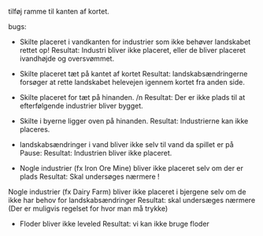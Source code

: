 tilføj ramme til kanten af kortet.

bugs:

- Skilte placeret i vandkanten for industrier som ikke behøver landskabet rettet op!
Resultat: Industri bliver ikke placeret, eller de bliver placeret ivandhøjde og oversvømmet.

- Skilte placeret tæt på kantet af kortet
Resultat: landskabsændringerne forsøger at rette landskabet helevejen igennem kortet fra anden side.

- Skilte placeret for tæt på hinanden. /n
Resultat: Der er ikke plads til at efterfølgende industrier bliver bygget.

- Skilte i byerne ligger oven på hinanden.
Resultat: Industrierne kan ikke placeres.

- landskabsændringer i vand bliver ikke selv til vand da spillet er på Pause:
Resultat: Industrien bliver ikke placeret.

- Nogle industrier (fx Iron Ore Mine) bliver ikke placeret selv om der er plads
Resultat: Skal undersøges nærmere !

Nogle industrier (fx Dairy Farm) bliver ikke placeret i bjergene selv om de ikke har behov for landskabsændringer
Resultat: skal undersæges nærmere (Der er muligvis regelset for hvor man må trykke)

- Floder bliver ikke leveled
Resultat: vi kan ikke bruge floder
